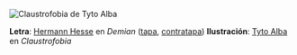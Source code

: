 ![Claustrofobia de Tyto Alba](/images/tyto-claustrofobia.jpg)

**Letra**: [Hermann Hesse](https://es.wikipedia.org/wiki/Hermann_Hesse) en *Demian* ([tapa](/images/demian-hermann-hesse_tapa.jpg), [contratapa](/images/demian-hermann-hesse_contratapa.jpg))
**Ilustración**: [Tyto Alba](http://blog-tyto-alba.blogspot.com/ "Tyto Alba blog") en *Claustrofobia*
